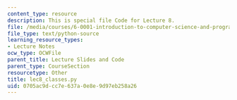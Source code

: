 ```yaml
---
content_type: resource
description: This is special file Code for Lecture 8.
file: /media/courses/6-0001-introduction-to-computer-science-and-programming-in-python-fall-2016/0705ac9dcc7e637a0e8e9d97eb258a26_lec8_classes.py
file_type: text/python-source
learning_resource_types:
- Lecture Notes
ocw_type: OCWFile
parent_title: Lecture Slides and Code
parent_type: CourseSection
resourcetype: Other
title: lec8_classes.py
uid: 0705ac9d-cc7e-637a-0e8e-9d97eb258a26
---
```

